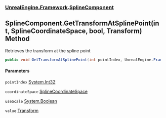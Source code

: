 ### [UnrealEngine.Framework](UnrealEngine_Framework.md 'UnrealEngine.Framework').[SplineComponent](SplineComponent.md 'UnrealEngine.Framework.SplineComponent')
## SplineComponent.GetTransformAtSplinePoint(int, SplineCoordinateSpace, bool, Transform) Method
Retrieves the transform at the spline point  
```csharp
public void GetTransformAtSplinePoint(int pointIndex, UnrealEngine.Framework.SplineCoordinateSpace coordinateSpace, bool useScale, ref UnrealEngine.Framework.Transform value);
```
#### Parameters
<a name='UnrealEngine_Framework_SplineComponent_GetTransformAtSplinePoint(int_UnrealEngine_Framework_SplineCoordinateSpace_bool_UnrealEngine_Framework_Transform)_pointIndex'></a>
`pointIndex` [System.Int32](https://docs.microsoft.com/en-us/dotnet/api/System.Int32 'System.Int32')  
  
<a name='UnrealEngine_Framework_SplineComponent_GetTransformAtSplinePoint(int_UnrealEngine_Framework_SplineCoordinateSpace_bool_UnrealEngine_Framework_Transform)_coordinateSpace'></a>
`coordinateSpace` [SplineCoordinateSpace](SplineCoordinateSpace.md 'UnrealEngine.Framework.SplineCoordinateSpace')  
  
<a name='UnrealEngine_Framework_SplineComponent_GetTransformAtSplinePoint(int_UnrealEngine_Framework_SplineCoordinateSpace_bool_UnrealEngine_Framework_Transform)_useScale'></a>
`useScale` [System.Boolean](https://docs.microsoft.com/en-us/dotnet/api/System.Boolean 'System.Boolean')  
  
<a name='UnrealEngine_Framework_SplineComponent_GetTransformAtSplinePoint(int_UnrealEngine_Framework_SplineCoordinateSpace_bool_UnrealEngine_Framework_Transform)_value'></a>
`value` [Transform](Transform.md 'UnrealEngine.Framework.Transform')  
  
